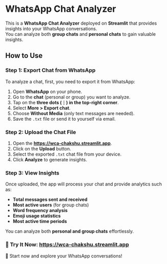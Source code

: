 # WhatsApp Chat Analyzer  

This is a **WhatsApp Chat Analyzer** deployed on **Streamlit** that provides insights into your WhatsApp conversations.  
You can analyze both **group chats** and **personal chats** to gain valuable insights.  

## How to Use  

### Step 1: Export Chat from WhatsApp  
To analyze a chat, first, you need to export it from WhatsApp:  

1. Open **WhatsApp** on your phone.  
2. Go to the **chat** (personal or group) you want to analyze.  
3. Tap on the **three dots (⋮) in the top-right corner**.  
4. Select **More > Export chat**.  
5. Choose **Without Media** (only text messages are needed).  
6. Save the `.txt` file or send it to yourself via email.  

### Step 2: Upload the Chat File  
1. Open the **https://wca-chakshu.streamlit.app**.  
2. Click on the **Upload** button.  
3. Select the exported `.txt` chat file from your device.  
4. Click **Analyze** to generate insights.  

### Step 3: View Insights  
Once uploaded, the app will process your chat and provide analytics such as:  

- **Total messages sent and received**  
- **Most active users** (for group chats)  
- **Word frequency analysis**  
- **Emoji usage statistics**  
- **Most active time periods**  

You can analyze both **personal and group chats** effortlessly.  

### 🔗 Try It Now:  **https://wca-chakshu.streamlit.app**

🚀 Start now and explore your WhatsApp conversations!  

 
